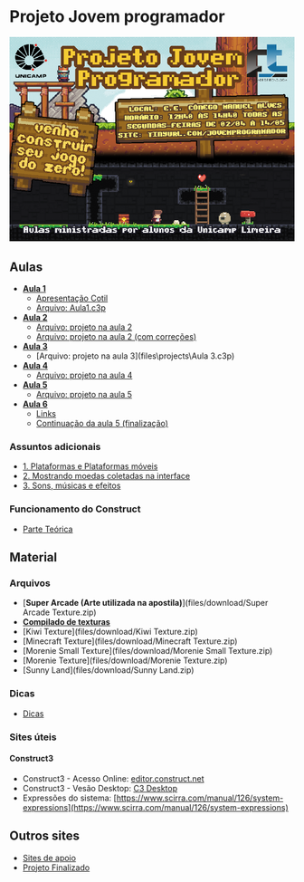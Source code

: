 # Projeto Jovem programador

![](webimages/projeto-jp.png)



## Aulas

* [**Aula 1**](files/aulas/aula1.html)
  * [Apresentação Cotil](files/pdf/apresentacao_do_cotil.pdf)
  * [Arquivo: Aula1.c3p](files\projects\Aula1.c3p)
* [**Aula 2**](files/aulas/aula2.html)
  * [Arquivo: projeto na aula 2](files\projects\Aula2_arq1.c3p)
  * [Arquivo: projeto na aula 2 (com correções)](files\projects\Aula2_arq2.c3p)
* [**Aula 3**](files/aulas/aula3.html)
  * [Arquivo: projeto na aula 3](files\projects\Aula 3.c3p)
* [**Aula 4**](files/aulas/aula4.html)
  * [Arquivo: projeto na aula 4](files\projects\Aula4.c3p)
* [**Aula 5**](files/aulas/aula5.html)
  * [Arquivo: projeto na aula 5](files\projects\Aula5.c3p)
* [**Aula 6**](files/aulas/aula6.html)
  * [Links](files/aulas/links_aula6.html)
  * [Continuação da aula 5 (finalização)](files/pdf/continuacao_aula5.pdf)


###  Assuntos adicionais

* [1. Plataformas e Plataformas móveis](files/aulas/adicional_plataformas.html)
* [2. Mostrando moedas coletadas na interface](files/aulas/adicional_interface_1.html)
* [3. Sons, músicas e efeitos](files/aulas/adicional_sons.html)


### Funcionamento do Construct  
* [Parte Teórica](files/aulas/teorico.html)

## Material

### Arquivos
* [**Super Arcade (Arte utilizada na apostila)**](files/download/Super Arcade Texture.zip)
* [**Compilado de texturas**](files/download/_CompiladoTexturas.zip)
* [Kiwi Texture](files/download/Kiwi Texture.zip)
* [Minecraft Texture](files/download/Minecraft Texture.zip)
* [Morenie Small Texture](files/download/Morenie Small Texture.zip)
* [Morenie Texture](files/download/Morenie Texture.zip)
* [Sunny Land](files/download/Sunny Land.zip)



### Dicas
* [Dicas](files/aulas/dicas.html)

### Sites úteis

#### Construct3

* Construct3 - Acesso Online: [editor.construct.net](https://editor.construct.net)
* Construct3 - Vesão Desktop: [C3 Desktop](https://downloads.scirra.com/c3-desktop/win64/construct3-win64-c64-stable.zip)
* Expressões do sistema: [https://www.scirra.com/manual/126/system-expressions](https://www.scirra.com/manual/126/system-expressions)


## Outros sites

* [Sites de apoio](links_de_apoio.html)
* [Projeto Finalizado](files/projects/ProjetoFinalizado.c3p)













